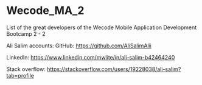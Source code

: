 # Wecode_MA_2
List of the great developers of the Wecode Mobile Application Development Bootcamp 2 - 2

Ali Salim accounts:
GitHub: https://github.com/AliSalimAlii 

LinkedIn: https://www.linkedin.com/mwlite/in/ali-salim-b42464240

Stack overflow: https://stackoverflow.com/users/19228038/ali-salim?tab=profile

